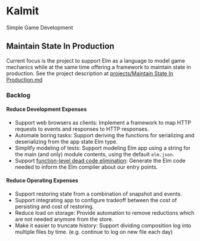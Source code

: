 # Kalmit

Simple Game Development

## Maintain State In Production

Current focus is the project to support Elm as a language to model game mechanics while at the same time offering a framework to maintain state in production. See the project description at [projects/Maintain State In Production.md](projects/Maintain%20State%20In%20Production.md)

### Backlog

#### Reduce Development Expenses

+ Support web browsers as clients: Implement a framework to map HTTP requests to events and responses to HTTP responses.
+ Automate boring tasks: Support deriving the functions for serializing and deserializing from the app state Elm type.
+ Simplify modeling of tests: Support modeling Elm app using a string for the main (and only) module contents, using the default `elm.json`.
+ Support [function-level dead code elimination](https://elm-lang.org/blog/small-assets-without-the-headache): Generate the Elm code needed to inform the Elm compiler about our entry points.

#### Reduce Operating Expenses

+ Support restoring state from a combination of snapshot and events.
+ Support integrating app to configure tradeoff between the cost of persisting and cost of restoring.
+ Reduce load on storage: Provide automation to remove reductions which are not needed anymore from the store.
+ Make it easier to truncate history: Support dividing composition log into multiple files by time. (e.g. continue to log on new file each day)
